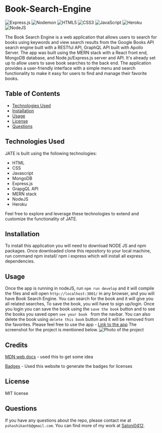 # Book-Search-Engine

![Express.js](https://img.shields.io/badge/express.js-%23404d59.svg?style=for-the-badge&logo=express&logoColor=%2361DAFB) ![Nodemon](https://img.shields.io/badge/NODEMON-%23323330.svg?style=for-the-badge&logo=nodemon&logoColor=%BBDEAD) ![HTML5](https://img.shields.io/badge/html5-%23E34F26.svg?style=for-the-badge&logo=html5&logoColor=white) ![CSS3](https://img.shields.io/badge/css3-%231572B6.svg?style=for-the-badge&logo=css3&logoColor=white) ![JavaScript](https://img.shields.io/badge/javascript-%23323330.svg?style=for-the-badge&logo=javascript&logoColor=%23F7DF1E) ![Heroku](https://img.shields.io/badge/heroku-%23430098.svg?style=for-the-badge&logo=heroku&logoColor=white) ![NodeJS](https://img.shields.io/badge/node.js-6DA55F?style=for-the-badge&logo=node.js&logoColor=white)

The Book Search Engine is a web application that allows users to search for books using keywords and view search results from the Google Books API search engine built with a RESTful API, GraphQL API built with Apollo Server. The app was built using the MERN stack with a React front end, MongoDB database, and Node.js/Express.js server and API. It's already set up to allow users to save book searches to the back end.  The application provides a user-friendly interface with a simple menu and search functionality to make it easy for users to find and manage their favorite books.

## Table of Contents

- [Technologies Used](#technologies-used)
- [Installation](#installation)
- [Usage](#usage)
- [License](#license)
- [Questions](#questions)

## Technologies Used

JATE is built using the following technologies:

- HTML
- CSS
- Javascript
- MongoDB
- Express.js
- GrapgQL API
- MERN stack
- NodeJS
- Heroku

Feel free to explore and leverage these technologies to extend and customize the functionality of JATE.


## Installation

To install this application you will need to download NODE JS and npm packages. Once downloaded clone this repository to your local machine, run command npm install/ npm i express which will install all express dependencies. 


## Usage

Once the app is running in nodeJS, run ``npm run develop`` and it will compile the files and will open ``http://localhost:3001/`` in any browser, and you will have Book Search Engine. You can search for the book and it will give you all related searches, To save the book, you will have to sign up/login. Once you login you can save the book using the ``save the book`` button and to see the books you saved open ``see your book `` from the navbar. You can also delete the book using ``delete this book`` button and it will be removed from the favorites. Please feel free to use the app - <a href="https://ancient-eyrie-56589-14193d3f402a.herokuapp.com/" target="_blank">Link to the app</a>
The screenshot for the project is mentioned below.
![Photo of the project](./client/src/asset/localhost_3000_%20(1).png)


## Credits

[MDN web docs]() - used this to get some idea 

[Badges](https://github.com/Ileriayo/markdown-badges/blob/master/README.md#badges) - Used this website to generate the badges for licenses

## License

MIT license

## Questions

If you have any questions about the repo, please contact me at ``pshashikantb@gmail.com``. You can find more of my work at [Saloni0412](https://github.com/Saloni0412/).
